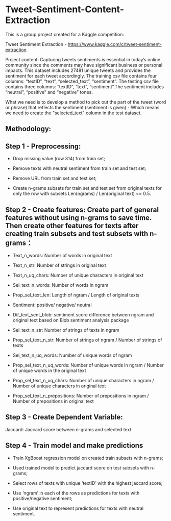 # Tweet-Sentiment-Content-Extraction


This is a group project created for a Kaggle competition: 

Tweet Sentiment Extraction - https://www.kaggle.com/c/tweet-sentiment-extraction

Project content:
Capturing tweets sentiments is essential in today’s online community since the comments may have significant business or personal impacts. This dataset includes 27481 unique tweets and provides the sentiment for each tweet accordingly. The training csv file contains four columns: “textID”, “text”, “selected_text”, “sentiment”. The testing csv file contains three columns: “textID”, “text”, “sentiment”.The sentiment includes “neutral”, “positive” and “negative” tones.

What we need is to develop a method to pick out the part of the tweet (word or phrase) that reflects the sentiment (sentiment is given) - Which means we need to create the "selected_text" column in the test dataset.

## Methodology:


## Step 1 - Preprocessing:

* Drop missing value (row 314) from train set;

* Remove texts with neutral sentiment from train set and test set;

* Remove URL from train set and test set;

* Create n-grams subsets for train set and test set from original texts for only the row with subsets Len(ngrams) / Len(original text) <= 0.5.



## Step 2 - Create features: Create part of general features without using n-grams to save time. Then create other features for texts after creating train subsets and test subsets with n-grams：

* Text_n_words: Number of words in original text

* Text_n_str: Number of strings in original text

* Text_n_uq_chars: Number of unique characters in original text

* Sel_text_n_words: Number of words in ngram

* Prop_sel_text_len: Length of ngram / Length of original texts

* Sentiment: positive/ negative/ neutral

* Dif_text_sent_blob: sentiment score difference between ngram and original text based on Blob sentiment analysis package

* Sel_text_n_str: Number of strings of texts in ngram

* Prop_sel_text_n_str: Number of strings of ngram / Number of strings of texts

* Sel_text_n_uq_words: Number of unique words of ngram

* Prop_sel_text_n_uq_words: Number of unique words in ngram / Number of unique words in the original text

* Prop_sel_text_n_uq_chars: Number of unique characters in ngram / Number of unique characters in original text

* Prop_sel_text_n_prepositions: Number of prepositions in ngram / Number of prepositions in original text



## Step 3 - Create Dependent Variable:

Jaccard: Jaccard score between n-grams and selected text



## Step 4 - Train model and make predictions

* Train XgBoost regression model on created train subsets with n-grams;

* Used trained model to predict jaccard score on test subsets with n-grams;

* Select rows of texts with unique ‘textID’ with the highest jaccard score;

* Use ‘ngram’ in each of the rows as predictions for texts with positive/negative sentiment;

* Use original text to represent predictions for texts with neutral sentiment.
